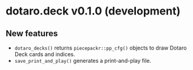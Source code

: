 dotaro.deck v0.1.0 (development)
================================

New features
------------

* `dotaro_decks()` returns `piecepackr::pp_cfg()` objects to draw Dotaro Deck cards and indices.
* `save_print_and_play()` generates a print-and-play file.
